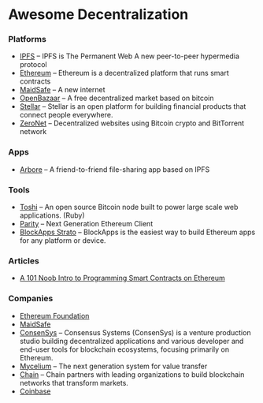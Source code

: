 # Awesome Decentralization

### Platforms

- [IPFS](https://ipfs.io) – IPFS is The Permanent Web
A new peer-to-peer hypermedia protocol
- [Ethereum](https://ethereum.org) – Ethereum is a decentralized platform that runs smart contracts
- [MaidSafe](http://maidsafe.net/) – A new internet
- [OpenBazaar](http://openbazaar.org/) – A free decentralized market based on bitcoin
- [Stellar](https://www.stellar.org/) – Stellar is an open platform for building financial products that connect people everywhere.
- [ZeroNet](https://github.com/HelloZeroNet/ZeroNet) – Decentralized websites using Bitcoin crypto and BitTorrent network


### Apps
- [Arbore](https://github.com/MichaelMure/Arbore-qt) – A friend-to-friend file-sharing app based on IPFS

### Tools

- [Toshi](https://toshi.io) – An open source Bitcoin node built to power large scale web applications. (Ruby)
- [Parity](https://ethcore.io/parity.html) – Next Generation Ethereum Client
- [BlockApps Strato](http://blockapps.net) – BlockApps is the easiest way to build Ethereum apps for any platform or device.


### Articles

  - [A 101 Noob Intro to Programming Smart Contracts on Ethereum](https://medium.com/@ConsenSys/a-101-noob-intro-to-programming-smart-contracts-on-ethereum-695d15c1dab4#.5jpp5z68q)

### Companies


- [Ethereum Foundation](https://ethereum.org/foundation)
- [MaidSafe](http://maidsafe.net/company.html)
- [ConsenSys](https://consensys.net/) – Consensus Systems (ConsenSys) is a venture production studio building decentralized applications and various developer and end-user tools for blockchain ecosystems, focusing primarily on Ethereum.
- [Mycelium](https://mycelium.com/) – The next generation system for value transfer
- [Chain](https://chain.com) – Chain partners with leading organizations to build blockchain networks that transform markets.
- [Coinbase](https://coinbase.com)
